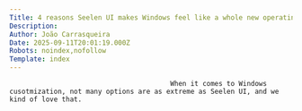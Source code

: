 ```yaml
---
Title: 4 reasons Seelen UI makes Windows feel like a whole new operating system
Description: 
Author: João Carrasqueira
Date: 2025-09-11T20:01:19.000Z
Robots: noindex,nofollow
Template: index
---
```


                                            When it comes to Windows cusotmization, not many options are as extreme as Seelen UI, and we kind of love that.
                                        